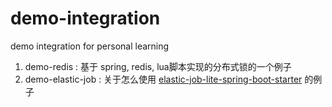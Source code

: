 # demo-integration
demo integration for personal learning

1. demo-redis : 基于 spring, redis, lua脚本实现的分布式锁的一个例子
2. demo-elastic-job : 关于怎么使用 <a target="_blank" href="https://github.com/shujianhua/elastic-job-lite-spring-boot-starter.git">elastic-job-lite-spring-boot-starter</a> 的例子
